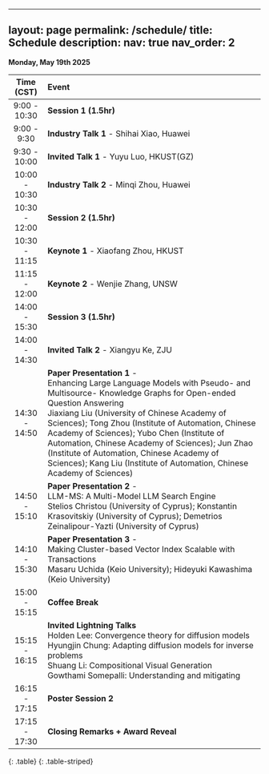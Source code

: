 
---
layout: page
permalink: /schedule/
title: Schedule
description:
nav: true
nav_order: 2
---
**Monday, May 19th 2025**
    

| **Time (CST)** | **Event** |
| :------:   | :------- |
| 9:00 - 10:30 | **Session 1 (1.5hr)** |
| 9:00 - 9:30 | **Industry Talk 1** - Shihai Xiao, Huawei|
| 9:30 - 10:00 | **Invited Talk 1** - Yuyu Luo, HKUST(GZ) |
| 10:00 - 10:30 | **Industry Talk 2** - Minqi Zhou, Huawei|
| 10:30 - 12:00 | **Session 2 (1.5hr)** |
| 10:30 - 11:15 | **Keynote 1** - Xiaofang Zhou, HKUST|
| 11:15 - 12:00 | **Keynote 2** - Wenjie Zhang, UNSW|
| 14:00 - 15:30 | **Session 3 (1.5hr)** |
| 14:00 - 14:30 | **Invited Talk 2** - Xiangyu Ke, ZJU|
| 14:30 - 14:50 | **Paper Presentation 1** - <br/> Enhancing Large Language Models with Pseudo- and Multisource- Knowledge Graphs for Open-ended Question Answering <br/> Jiaxiang Liu (University of Chinese Academy of Sciences); Tong Zhou (Institute of Automation, Chinese Academy of Sciences); Yubo Chen (Institute of Automation, Chinese Academy of Sciences); Jun Zhao (Institute of Automation, Chinese Academy of Sciences); Kang Liu (Institute of Automation, Chinese Academy of Sciences) |
| 14:50 - 15:10 | **Paper Presentation 2** - <br/> LLM-MS: A Multi-Model LLM Search Engine <br/> Stelios Christou (University of Cyprus); Konstantin Krasovitskiy (University of Cyprus); Demetrios Zeinalipour-Yazti (University of Cyprus)|
| 14:10 - 15:30 | **Paper Presentation 3** - <br/> Making Cluster-based Vector Index Scalable with Transactions <br/> Masaru Uchida (Keio University); Hideyuki Kawashima (Keio University)|
| 15:00 - 15:15 | **Coffee Break**|
| 15:15 - 16:15 | **Invited Lightning Talks** <br/> Holden Lee: Convergence theory for diffusion models <br/> Hyungjin Chung: Adapting diffusion models for inverse problems <br/> Shuang Li: Compositional Visual Generation <br/> Gowthami Somepalli:  Understanding and mitigating |
| 16:15 - 17:15 | **Poster Session 2** |
| 17:15 - 17:30 | **Closing Remarks + Award Reveal** |
{: .table}
{: .table-striped}

<br>

<div style="text-align: center;">
  <img src="/assets/img/todo-v2.png" alt="" />
  <p></p>
</div>
